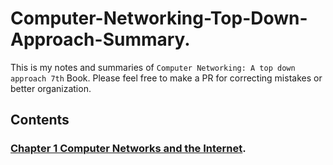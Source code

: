 # Computer-Networking-Top-Down-Approach-Summary.

This is my notes and summaries of `Computer Networking: A top down approach 7th` Book.
Please feel free to make a PR for correcting mistakes or better organization.

## Contents
### [Chapter 1 Computer Networks and the Internet](url).
